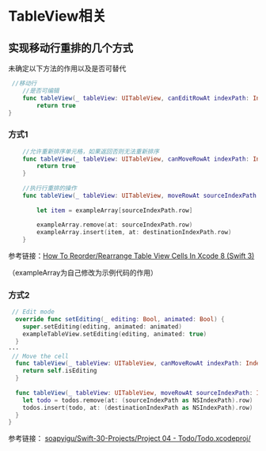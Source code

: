 # TableView相关
## 实现移动行重排的几个方式

未确定以下方法的作用以及是否可替代

```Swift
 //移动行
    //是否可编辑
    func tableView(_ tableView: UITableView, canEditRowAt indexPath: IndexPath) -> Bool {
        return true
}
```
### 方式1

```Swift
    //允许重新排序单元格，如果返回否则无法重新排序
    func tableView(_ tableView: UITableView, canMoveRowAt indexPath: IndexPath) -> Bool {
        return true
    }
    
    //执行行重排的操作
    func tableView(_ tableView: UITableView, moveRowAt sourceIndexPath: IndexPath, to destinationIndexPath: IndexPath){
        
        let item = exampleArray[sourceIndexPath.row]
        
        exampleArray.remove(at: sourceIndexPath.row)
        exampleArray.insert(item, at: destinationIndexPath.row)
    }
```

参考链接：[How To Reorder/Rearrange Table View Cells In Xcode 8 (Swift 3)](https://www.youtube.com/watch?v=iym7P9jQmpU&t=604s)

（exampleArray为自己修改为示例代码的作用）

### 方式2

```swift
 // Edit mode
  override func setEditing(_ editing: Bool, animated: Bool) {
    super.setEditing(editing, animated: animated)
    exampleTableView.setEditing(editing, animated: true)
  }
···
 // Move the cell
  func tableView(_ tableView: UITableView, canMoveRowAt indexPath: IndexPath) -> Bool {
    return self.isEditing
  }
  
  func tableView(_ tableView: UITableView, moveRowAt sourceIndexPath: IndexPath, to destinationIndexPath: IndexPath) {
    let todo = todos.remove(at: (sourceIndexPath as NSIndexPath).row)
    todos.insert(todo, at: (destinationIndexPath as NSIndexPath).row)
  }
}
```

参考链接： [soapyigu/Swift-30-Projects/Project 04 - Todo/Todo.xcodeproj/](https://github.com/soapyigu/Swift-30-Projects/tree/master/Project%2004%20-%20Todo/Todo.xcodeproj)


